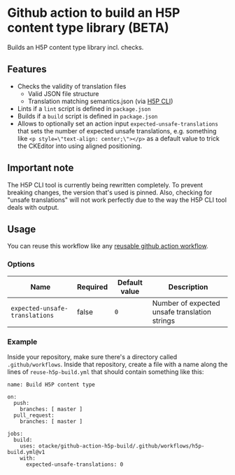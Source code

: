 # Github action to build an H5P content type library (BETA)
Builds an H5P content type library incl. checks.

## Features
- Checks the validity of translation files
  - Valid JSON file structure
  - Translation matching semantics.json (via [H5P CLI](https://github.com/h5p/h5p-cli))
- Lints if a `lint` script is defined in `package.json`
- Builds if a `build` script is defined in `package.json`
- Allows to optionally set an action input `expected-unsafe-translations` that
  sets the number of expected unsafe translations, e.g. something like
  `<p style=\"text-align: center;\"></p>` as a default value to trick the
  CKEditor into using aligned positioning.

## Important note
The H5P CLI tool is currently being rewritten completely. To prevent breaking
changes, the version that's used is pinned. Also, checking for "unsafe
translations" will not work perfectly due to the way the H5P CLI tool deals
with output.

## Usage
You can reuse this workflow like any [reusable github action workflow](https://docs.github.com/en/actions/using-workflows/reusing-workflows).

### Options

| Name                           | Required | Default value | Description                                   |
| ------------------------------ | -------- | ------------- | --------------------------------------------- |
| `expected-unsafe-translations` | false    | `0`           | Number of expected unsafe translation strings |

### Example
Inside your repository, make sure there's a directory called
`.github/workflows`. Inside that repository, create a file with a name along the
lines of `reuse-h5p-build.yml` that should contain something like this:

```
name: Build H5P content type

on:
  push:
    branches: [ master ]
  pull_request:
    branches: [ master ]

jobs:
  build:
    uses: otacke/github-action-h5p-build/.github/workflows/h5p-build.yml@v1
    with:
      expected-unsafe-translations: 0
```
